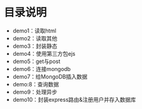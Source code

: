 # 目录说明
- demo1：读取html
- demo2：读取其他
- demo3：封装静态
- demo4：使用第三方包ejs
- demo5：get与post
- demo6：连接mongodb
- demo7：给MongoDB插入数据
- demo:8：查询数据
- demo9：处理异步
- demo10：封装express路由&注册用户并存入数据库